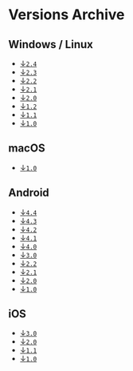 # **Versions Archive**

## Windows / Linux
- [↓`2.4`][tdesktop-latest]
- [↓`2.3`][tdesktop-v2.3]
- [↓`2.2`][tdesktop-v2.2]
- [↓`2.1`][tdesktop-v2.1]
- [↓`2.0`][tdesktop-v2.0]
- [↓`1.2`][tdesktop-v1.2]
- [↓`1.1`][tdesktop-v1.1]
- [↓`1.0`][tdesktop-v1.0]

## macOS
- [↓`1.0`][macOS-latest]

## Android
- [↓`4.4`][android-latest]
- [↓`4.3`][android-v4.3]
- [↓`4.2`][android-v4.2]
- [↓`4.1`][android-v4.1]
- [↓`4.0`][android-v4.0]
- [↓`3.0`][android-v3.0]
- [↓`2.2`][android-v2.2]
- [↓`2.1`][android-v2.1]
- [↓`2.0`][android-v2.0]
- [↓`1.0`][android-v1.0]

## iOS
- [↓`3.0`][ios-latest]
- [↓`2.0`][ios-v2.0]
- [↓`1.1`][ios-v1.1]
- [↓`1.0`][ios-v1.0]


<!-- Telegram Desktop Versions (Windows / Linux) -->
[tdesktop-latest]: https://github.com/maximilionus/Telegram-Dark-Shell/releases/latest/download/DarkShell.tdesktop-theme (Windows/Linux Latest Release)
[tdesktop-v1.0]: https://github.com/maximilionus/telegram-dark-shell/releases/download/build-190420202035/DarkShell.tdesktop-theme (Windows/Linux 1.0 Release)
[tdesktop-v1.1]: https://github.com/maximilionus/telegram-dark-shell/releases/download/release-202202192341/DarkShell.tdesktop-theme (Windows/Linux 1.1 Release)
[tdesktop-v1.2]: https://github.com/maximilionus/telegram-dark-shell/releases/download/release-202203180444/DarkShell.tdesktop-theme (Windows/Linux 1.2 Release)
[tdesktop-v2.0]: https://github.com/maximilionus/telegram-dark-shell/releases/download/release-20220802/DarkShell.tdesktop-theme (Windows/Linux 2.0 Release)
[tdesktop-v2.1]: https://github.com/maximilionus/telegram-dark-shell/releases/download/release-2022.08.05/DarkShell.tdesktop-theme (Windows/Linux 2.1 Release)
[tdesktop-v2.2]: https://github.com/maximilionus/telegram-dark-shell/releases/download/release-2022.08.07-nachtstern/DarkShell.tdesktop-theme (Windows/Linux 2.2 Release)
[tdesktop-v2.3]: https://github.com/maximilionus/telegram-dark-shell/releases/download/release-2023.02.19-welle/DarkShell.tdesktop-theme (Windows/Linux 2.3 Release)
<!-- Telegram macOS Versions -->
[macOS-latest]: https://github.com/maximilionus/Telegram-Dark-Shell/releases/latest/download/DarkShell.palette (macOS Latest Release)
<!-- Telegram Android Versions -->
[android-latest]: https://github.com/maximilionus/Telegram-Dark-Shell/releases/latest/download/DarkShell.attheme (Android Latest Release)
[android-v1.0]: https://github.com/maximilionus/telegram-dark-shell/releases/download/build-190420202035/DarkShell.attheme (Android 1.0 Release)
[android-v2.0]: https://github.com/maximilionus/telegram-dark-shell/releases/download/release-202201070602/DarkShell.attheme (Android 2.0 Release)
[android-v2.1]: https://github.com/maximilionus/telegram-dark-shell/releases/download/release-202203180444/DarkShell.attheme (Android 2.1 Release)
[android-v2.2]: https://github.com/maximilionus/telegram-dark-shell/releases/download/release-202208012054/DarkShell.attheme (Android 2.2 Release)
[android-v3.0]: https://github.com/maximilionus/telegram-dark-shell/releases/download/release-20220802/DarkShell.attheme (Android 3.0 Release)
[android-v4.0]: https://github.com/maximilionus/telegram-dark-shell/releases/download/release-2022.08.07-nachtstern/DarkShell.attheme (Android 4.0 Release)
[android-v4.1]: https://github.com/maximilionus/telegram-dark-shell/releases/download/release-2023.02.19-welle/DarkShell.attheme (Android 4.1 Release)
[android-v4.2]: https://github.com/maximilionus/telegram-dark-shell/releases/download/release-2023.02.21-neue_welle/DarkShell.attheme (Android 4.2 Release)
[android-v4.3]: https://github.com/maximilionus/telegram-dark-shell/releases/download/release-2023.03.16-dammerung/DarkShell.attheme (Android 4.3 Release)
<!-- Telegram iOS Versions -->
[ios-latest]: https://github.com/maximilionus/Telegram-Dark-Shell/releases/latest/download/DarkShell.tgios-theme (ios Latest Release)
[ios-v1.0]: https://github.com/maximilionus/Telegram-Dark-Shell/releases/download/build-160420200147/DarkShell.tgios-theme (ios 1.0 Release)
[ios-v1.1]: https://github.com/maximilionus/telegram-dark-shell/releases/download/release-202201070602/DarkShell.tgios-theme (ios 1.1 Release)
[ios-v2.0]: https://github.com/maximilionus/telegram-dark-shell/releases/download/release-2023.02.21-neue_welle/DarkShell.tgios-theme (ios 2.0 Release)
